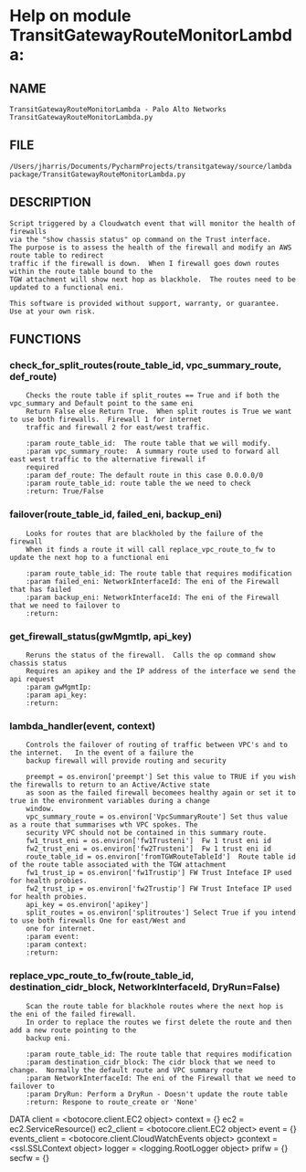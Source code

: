 # Help on module TransitGatewayRouteMonitorLambda:

## NAME
    TransitGatewayRouteMonitorLambda - Palo Alto Networks TransitGatewayRouteMonitorLambda.py

## FILE

    /Users/jharris/Documents/PycharmProjects/transitgateway/source/lambda package/TransitGatewayRouteMonitorLambda.py

## DESCRIPTION

    Script triggered by a Cloudwatch event that will monitor the health of firewalls
    via the "show chassis status" op command on the Trust interface.
    The purpose is to assess the health of the firewall and modify an AWS route table to redirect
    traffic if the firewall is down.  When I firewall goes down routes within the route table bound to the
    TGW attachment will show next hop as blackhole.  The routes need to be updated to a functional eni.
    
    This software is provided without support, warranty, or guarantee.
    Use at your own risk.

## FUNCTIONS

###     check_for_split_routes(route_table_id, vpc_summary_route, def_route)

        Checks the route table if split_routes == True and if both the vpc_summary and Default point to the same eni
        Return False else Return True.  When split routes is True we want to use both firewalls.  Firewall 1 for internet
        traffic and firewall 2 for east/west traffic.
        
        :param route_table_id:  The route table that we will modify.
        :param vpc_summary_route:  A summary route used to forward all east west traffic to the alternative firewall if
        required
        :param def_route: The default route in this case 0.0.0.0/0
        :param route_table_id: route table the we need to check
        :return: True/False
    
###     failover(route_table_id, failed_eni, backup_eni)

        Looks for routes that are blackholed by the failure of the firewall
        When it finds a route it will call replace_vpc_route_to_fw to update the next hop to a functional eni
        
        :param route_table_id: The route table that requires modification
        :param failed_eni: NetworkInterfaceId: The eni of the Firewall that has failed
        :param backup_eni: NetworkInterfaceId: The eni of the Firewall that we need to failover to
        :return:
    
###    get_firewall_status(gwMgmtIp, api_key)

        Reruns the status of the firewall.  Calls the op command show chassis status
        Requires an apikey and the IP address of the interface we send the api request
        :param gwMgmtIp:
        :param api_key:
        :return:
    
###     lambda_handler(event, context)

        Controls the failover of routing of traffic between VPC's and to the internet.   In the event of a failure the
        backup firewall will provide routing and security

        preempt = os.environ['preempt'] Set this value to TRUE if you wish the firewalls to return to an Active/Active state
        as soon as the failed firewall becomees healthy again or set it to true in the environment variables during a change
        window.
        vpc_summary_route = os.environ['VpcSummaryRoute'] Set thus value as a route that summarises wth VPC spokes. The
        security VPC should not be contained in this summary route.
        fw1_trust_eni = os.environ['fw1Trusteni']  Fw 1 trust eni id
        fw2_trust_eni = os.environ['fw2Trusteni']  Fw 1 trust eni id
        route_table_id = os.environ['fromTGWRouteTableId']  Route table id of the route table associated with the TGW attachment
        fw1_trust_ip = os.environ['fw1Trustip'] FW Trust Inteface IP used for health probies.
        fw2_trust_ip = os.environ['fw2Trustip'] FW Trust Inteface IP used for health probies.
        api_key = os.environ['apikey']
        split_routes = os.environ['splitroutes'] Select True if you intend to use both firewalls One for east/West and
        one for internet.
        :param event:
        :param context:
        :return:
    
###     replace_vpc_route_to_fw(route_table_id, destination_cidr_block, NetworkInterfaceId, DryRun=False)
        Scan the route table for blackhole routes where the next hop is the eni of the failed firewall.
        In order to replace the routes we first delete the route and then add a new route pointing to the
        backup eni.
        
        :param route_table_id: The route table that requires modification
        :param destination_cidr_block: The cidr block that we need to change.  Normally the default route and VPC summary route
        :param NetworkInterfaceId: The eni of the Firewall that we need to failover to
        :param DryRun: Perform a DryRun - Doesn't update the route table
        :return: Respone to route_create or 'None'

DATA
    client = <botocore.client.EC2 object>
    context = {}
    ec2 = ec2.ServiceResource()
    ec2_client = <botocore.client.EC2 object>
    event = {}
    events_client = <botocore.client.CloudWatchEvents object>
    gcontext = <ssl.SSLContext object>
    logger = <logging.RootLogger object>
    prifw = {}
    secfw = {}


